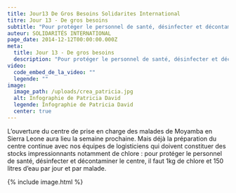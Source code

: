 ```yaml
---
title: Jour13 De Gros Besoins Solidarites International
titre: Jour 13 - De gros besoins
subtitle: "Pour protéger le personnel de santé, désinfecter et décontaminer le centre, il faut 1kg de chlore et 150 litres d’eau par jour et par malade..."
auteur: SOLIDARITÉS INTERNATIONAL
page_date: 2014-12-12T00:00:00.000Z
meta:
  title: Jour 13 - De gros besoins
  description: "Pour protéger le personnel de santé, désinfecter et décontaminer le centre, il faut 1kg de chlore et 150 litres d’eau par jour et par malade..."
video:
  code_embed_de_la_video: ""
  legende: ""
image:
  image_path: /uploads/crea_patricia.jpg
  alt: Infographie de Patricia David
  legende: Infographie de Patricia David
  center: true
---
```

L’ouverture du centre de prise en charge des malades de Moyamba en Sierra Leone aura lieu la semaine prochaine. Mais d&eacute;j&agrave; la pr&eacute;paration du centre continue avec nos &eacute;quipes de logisticiens qui doivent constituer des stocks impressionnants notamment de chlore : pour prot&eacute;ger le personnel de sant&eacute;, d&eacute;sinfecter et d&eacute;contaminer le centre, il faut 1kg de chlore et 150 litres d’eau par jour et par malade. 

{% include image.html %}